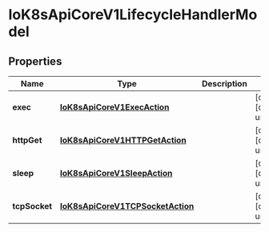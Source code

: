 # IoK8sApiCoreV1LifecycleHandlerModel

## Properties

Name | Type | Description | Notes
------------ | ------------- | ------------- | -------------
**exec** | [**IoK8sApiCoreV1ExecAction**](IoK8sApiCoreV1ExecAction.md) |  | [optional] [default to undefined]
**httpGet** | [**IoK8sApiCoreV1HTTPGetAction**](IoK8sApiCoreV1HTTPGetAction.md) |  | [optional] [default to undefined]
**sleep** | [**IoK8sApiCoreV1SleepAction**](IoK8sApiCoreV1SleepAction.md) |  | [optional] [default to undefined]
**tcpSocket** | [**IoK8sApiCoreV1TCPSocketAction**](IoK8sApiCoreV1TCPSocketAction.md) |  | [optional] [default to undefined]


